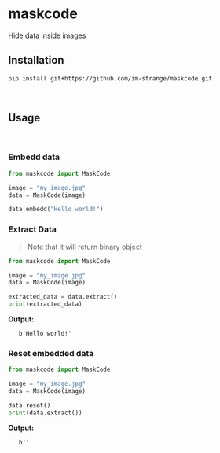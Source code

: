 # maskcode
Hide data inside images
<br>

## Installation  
   ```
   pip install git+https://github.com/im-strange/maskcode.git
   ```
<br>

## Usage
<br>

### Embedd data
   ```py
   from maskcode import MaskCode
  
   image = "my_image.jpg"
   data = MaskCode(image)

   data.embedd("Hello world!")
   ```

### Extract Data
> Note that it will return binary object
   ```py
   from maskcode import MaskCode
  
   image = "my_image.jpg"
   data = MaskCode(image)

   extracted_data = data.extract()
   print(extracted_data)

   ```

   **Output:**
   ```
      b'Hello world!'
   ```

### Reset embedded data
   ```py
   from maskcode import MaskCode
  
   image = "my_image.jpg"
   data = MaskCode(image)

   data.reset()
   print(data.extract())
   ```

   **Output:**
   ```
      b''
   ```

